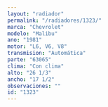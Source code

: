 ```yaml
---
layout: "radiador"
permalink: "/radiadores/1323/"
marca: "Chevrolet"
modelo: "Malibu"
ano: "1981"
motor: "L6, V6, V8"
transmision: "Automática"
parte: "63065"
clima: "Con clima"
alto: "26 1/3"
ancho: "17 1/2"
observaciones: ""
id: "1323"
---
```


